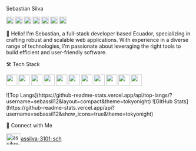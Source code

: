 Sebastian Silva <br/>
<p align="left">
<code><img height="20" src="https://img.shields.io/badge/React-61DAFB?style=for-the-badge&logo=react&logoColor=white"></code>
<code><img height="20" src="https://img.shields.io/badge/Spring_Boot-6DB33F?style=for-the-badge&logo=spring&logoColor=white"></code>
<code><img height="20" src="https://img.shields.io/badge/Tryton-006A4D?style=for-the-badge&logo=tryton&logoColor=white"></code>
<code><img height="20" src="https://img.shields.io/badge/Python-3776AB?style=for-the-badge&logo=python&logoColor=white"></code>
<code><img height="20" src="https://img.shields.io/badge/TypeScript-007ACC?style=for-the-badge&logo=typescript&logoColor=white"></code>
<code><img height="20" src="https://img.shields.io/badge/Java-ED8B00?style=for-the-badge&logo=java&logoColor=white"></code>
<code><img height="20" src="https://img.shields.io/badge/Full_Stack-000000?style=for-the-badge&logoColor=white"></code>
</p>

👋 Hello! I'm Sebastian, a full-stack developer based Ecuador, specializing in crafting robust and scalable web applications.
With experience in a diverse range of technologies, I'm passionate about leveraging the right tools to build efficient and user-friendly software.

🛠️ Tech Stack
<p align="left">
<code><img height="30" src="https://img.shields.io/badge/JavaScript-F7DF1E?style=for-the-badge&logo=javascript&logoColor=black"></code>
<code><img height="30" src="https://img.shields.io/badge/HTML5-E34F26?style=for-the-badge&logo=html5&logoColor=white"></code>
<code><img height="30" src="https://img.shields.io/badge/CSS3-1572B6?style=for-the-badge&logo=css3&logoColor=white"></code>
<code><img height="30" src="https://img.shields.io/badge/Redux-764ABC?style=for-the-badge&logo=redux&logoColor=white"></code>
<code><img height="30" src="https://img.shields.io/badge/Node.js-339933?style=for-the-badge&logo=nodedotjs&logoColor=white"></code>
<code><img height="30" src="https://img.shields.io/badge/Express.js-000000?style=for-the-badge&logo=express&logoColor=white"></code>
<code><img height="30" src="https://img.shields.io/badge/PostgreSQL-316192?style=for-the-badge&logo=postgresql&logoColor=white"></code>
<code><img height="30" src="https://img.shields.io/badge/MongoDB-47A248?style=for-the-badge&logo=mongodb&logoColor=white"></code>
<code><img height="30" src="https://img.shields.io/badge/Docker-2496ED?style=for-the-badge&logo=docker&logoColor=white"></code>
<code><img height="30" src="https://img.shields.io/badge/Git-F05032?style=for-the-badge&logo=git&logoColor=white"></code>
<code><img height="30" src="https://img.shields.io/badge/Linux-FCC624?style=for-the-badge&logo=linux&logoColor=black"></code>
</p>
![Top Langs](https://github-readme-stats.vercel.app/api/top-langs/?username=sebassil12&layout=compact&theme=tokyonight)
![GitHub Stats](https://github-readme-stats.vercel.app/api?username=sebassil12&show_icons=true&theme=tokyonight)

🔗 Connect with Me
<p align="left">
<a href="https://www.linkedin.com/in/assilva-3101-sch/" target="_blank"><img align="center" src="https://www.svgrepo.com/show/452047/linkedin-1.svg" alt="assilva-3101-sch" height="30" width="40" />assilva-3101-sch</a>
</p>
